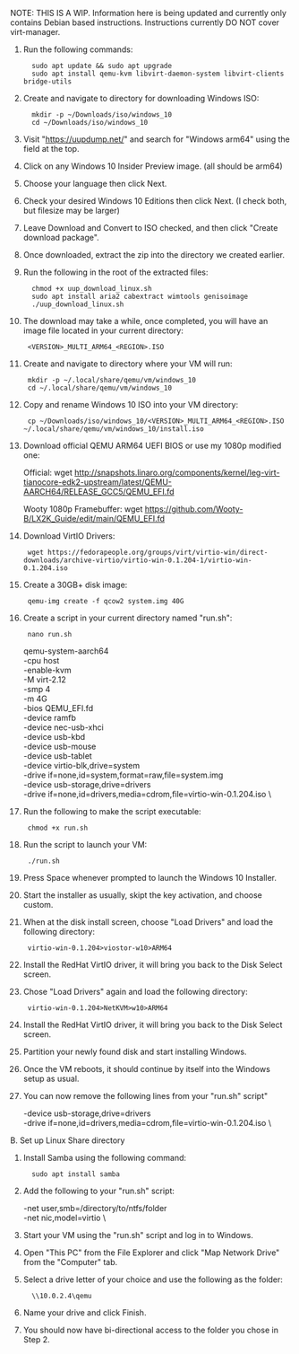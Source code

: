 NOTE: THIS IS A WIP. Information here is being updated and currently only contains Debian based instructions. Instructions currently DO NOT cover virt-manager.

   1. Run the following commands:
   
            sudo apt update && sudo apt upgrade
            sudo apt install qemu-kvm libvirt-daemon-system libvirt-clients bridge-utils
    
   2. Create and navigate to directory for downloading Windows ISO:
   
            mkdir -p ~/Downloads/iso/windows_10
            cd ~/Downloads/iso/windows_10
    
   3. Visit "https://uupdump.net/" and search for "Windows arm64" using the field at the top.
    
   4. Click on any Windows 10 Insider Preview image. (all should be arm64)
    
   5. Choose your language then click Next.
    
   6. Check your desired Windows 10 Editions then click Next. (I check both, but filesize may be larger)
    
   7. Leave Download and Convert to ISO checked, and then click "Create download package".
    
   8. Once downloaded, extract the zip into the directory we created earlier.
    
   9. Run the following in the root of the extracted files:
   
            chmod +x uup_download_linux.sh
            sudo apt install aria2 cabextract wimtools genisoimage
            ./uup_download_linux.sh
    
   10. The download may take a while, once completed, you will have an image file located in your current directory:
   
            <VERSION>_MULTI_ARM64_<REGION>.ISO
    
   11. Create and navigate to directory where your VM will run:
   
            mkdir -p ~/.local/share/qemu/vm/windows_10
            cd ~/.local/share/qemu/vm/windows_10
   
   12. Copy and rename Windows 10 ISO into your VM directory:
   
            cp ~/Downloads/iso/windows_10/<VERSION>_MULTI_ARM64_<REGION>.ISO ~/.local/share/qemu/vm/windows_10/install.iso
    
   13. Download official QEMU ARM64 UEFI BIOS or use my 1080p modified one:
   
        Official: wget http://snapshots.linaro.org/components/kernel/leg-virt-tianocore-edk2-upstream/latest/QEMU-AARCH64/RELEASE_GCC5/QEMU_EFI.fd
   
        Wooty 1080p Framebuffer: wget https://github.com/Wooty-B/LX2K_Guide/edit/main/QEMU_EFI.fd
    
   14. Download VirtIO Drivers:
            
            wget https://fedorapeople.org/groups/virt/virtio-win/direct-downloads/archive-virtio/virtio-win-0.1.204-1/virtio-win-0.1.204.iso
    
   15. Create a 30GB+ disk image:
   
            qemu-img create -f qcow2 system.img 40G
    
   16. Create a script in your current directory named "run.sh":
  
            nano run.sh
   
          qemu-system-aarch64 \
          -cpu host \
          -enable-kvm \
          -M virt-2.12 \
          -smp 4 \
          -m 4G \
          -bios QEMU_EFI.fd \
          -device ramfb \
          -device nec-usb-xhci \
          -device usb-kbd \
          -device usb-mouse \
          -device usb-tablet \
          -device virtio-blk,drive=system \
          -drive if=none,id=system,format=raw,file=system.img \
          -device usb-storage,drive=drivers \
          -drive if=none,id=drivers,media=cdrom,file=virtio-win-0.1.204.iso \
    
   17. Run the following to make the script executable:
   
            chmod +x run.sh
    
   18. Run the script to launch your VM:
   
            ./run.sh
    
   19. Press Space whenever prompted to launch the Windows 10 Installer.
    
   20. Start the installer as usually, skipt the key activation, and choose custom.
    
   21. When at the disk install screen, choose "Load Drivers" and load the following directory:
   
            virtio-win-0.1.204>viostor-w10>ARM64
    
   22. Install the RedHat VirtIO driver, it will bring you back to the Disk Select screen.
    
   23. Chose "Load Drivers" again and load the following directory:
   
            virtio-win-0.1.204>NetKVM>w10>ARM64
    
   24. Install the RedHat VirtIO driver, it will bring you back to the Disk Select screen.
    
   25. Partition your newly found disk and start installing Windows.
    
   26. Once the VM reboots, it should continue by itself into the Windows setup as usual.
    
   27. You can now remove the following lines from your "run.sh" script"
   
        -device usb-storage,drive=drivers \
        -drive if=none,id=drivers,media=cdrom,file=virtio-win-0.1.204.iso \
    
   B. Set up Linux Share directory
    
   1. Install Samba using the following command:
   
            sudo apt install samba
    
   2. Add the following to your "run.sh" script:
   
        -net user,smb=/directory/to/ntfs/folder \
        -net nic,model=virtio \
    
   3. Start your VM using the "run.sh" script and log in to Windows.
    
   4. Open "This PC" from the File Explorer and click "Map Network Drive" from the "Computer" tab.
    
   5. Select a drive letter of your choice and use the following as the folder:
   
            \\10.0.2.4\qemu
    
   6. Name your drive and click Finish.
    
   7. You should now have bi-directional access to the folder you chose in Step 2.
